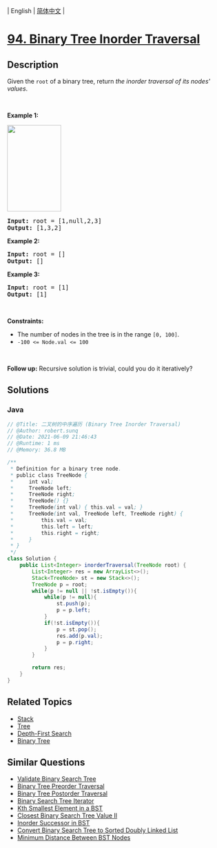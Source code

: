 
| English | [简体中文](README.md) |

# [94. Binary Tree Inorder Traversal](https://leetcode.cn//problems/binary-tree-inorder-traversal/)

## Description

<p>Given the <code>root</code> of a binary tree, return <em>the inorder traversal of its nodes&#39; values</em>.</p>

<p>&nbsp;</p>
<p><strong class="example">Example 1:</strong></p>
<img alt="" src="https://assets.leetcode.com/uploads/2020/09/15/inorder_1.jpg" style="width: 125px; height: 200px;" />
<pre>
<strong>Input:</strong> root = [1,null,2,3]
<strong>Output:</strong> [1,3,2]
</pre>

<p><strong class="example">Example 2:</strong></p>

<pre>
<strong>Input:</strong> root = []
<strong>Output:</strong> []
</pre>

<p><strong class="example">Example 3:</strong></p>

<pre>
<strong>Input:</strong> root = [1]
<strong>Output:</strong> [1]
</pre>

<p>&nbsp;</p>
<p><strong>Constraints:</strong></p>

<ul>
	<li>The number of nodes in the tree is in the range <code>[0, 100]</code>.</li>
	<li><code>-100 &lt;= Node.val &lt;= 100</code></li>
</ul>

<p>&nbsp;</p>
<strong>Follow up:</strong> Recursive solution is trivial, could you do it iteratively?

## Solutions


### Java

```Java
// @Title: 二叉树的中序遍历 (Binary Tree Inorder Traversal)
// @Author: robert.sunq
// @Date: 2021-06-09 21:46:43
// @Runtime: 1 ms
// @Memory: 36.8 MB

/**
 * Definition for a binary tree node.
 * public class TreeNode {
 *     int val;
 *     TreeNode left;
 *     TreeNode right;
 *     TreeNode() {}
 *     TreeNode(int val) { this.val = val; }
 *     TreeNode(int val, TreeNode left, TreeNode right) {
 *         this.val = val;
 *         this.left = left;
 *         this.right = right;
 *     }
 * }
 */
class Solution {
    public List<Integer> inorderTraversal(TreeNode root) {
        List<Integer> res = new ArrayList<>();
        Stack<TreeNode> st = new Stack<>();
        TreeNode p = root;
        while(p != null || !st.isEmpty()){
            while(p != null){
                st.push(p);
                p = p.left;
            }
            if(!st.isEmpty()){
                p = st.pop();
                res.add(p.val);
                p = p.right;
            }
        }

        return res;
    }
}
```



## Related Topics

- [Stack](https://leetcode.cn//tag/stack)
- [Tree](https://leetcode.cn//tag/tree)
- [Depth-First Search](https://leetcode.cn//tag/depth-first-search)
- [Binary Tree](https://leetcode.cn//tag/binary-tree)

## Similar Questions

- [Validate Binary Search Tree](../validate-binary-search-tree/README_EN.md)
- [Binary Tree Preorder Traversal](../binary-tree-preorder-traversal/README_EN.md)
- [Binary Tree Postorder Traversal](../binary-tree-postorder-traversal/README_EN.md)
- [Binary Search Tree Iterator](../binary-search-tree-iterator/README_EN.md)
- [Kth Smallest Element in a BST](../kth-smallest-element-in-a-bst/README_EN.md)
- [Closest Binary Search Tree Value II](../closest-binary-search-tree-value-ii/README_EN.md)
- [Inorder Successor in BST](../inorder-successor-in-bst/README_EN.md)
- [Convert Binary Search Tree to Sorted Doubly Linked List](../convert-binary-search-tree-to-sorted-doubly-linked-list/README_EN.md)
- [Minimum Distance Between BST Nodes](../minimum-distance-between-bst-nodes/README_EN.md)
